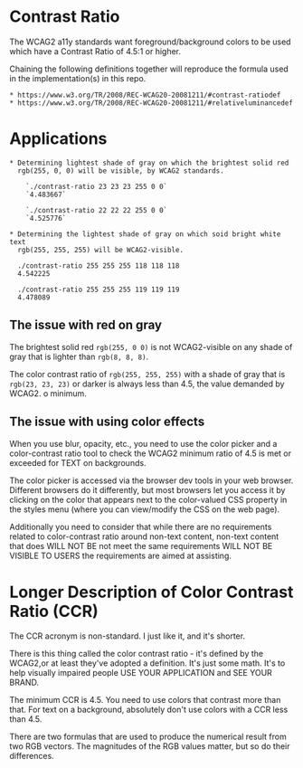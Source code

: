 # Contrast Ratio

The WCAG2 a11y standards want foreground/background colors to be used which
have a Contrast Ratio of 4.5:1 or higher.

Chaining the following definitions together will reproduce the formula
used in the implementation(s) in this repo.

    * https://www.w3.org/TR/2008/REC-WCAG20-20081211/#contrast-ratiodef
    * https://www.w3.org/TR/2008/REC-WCAG20-20081211/#relativeluminancedef

# Applications

    * Determining lightest shade of gray on which the brightest solid red
      rgb(255, 0, 0) will be visible, by WCAG2 standards.

        `./contrast-ratio 23 23 23 255 0 0`
        `4.483667`

        `./contrast-ratio 22 22 22 255 0 0`
        `4.525776`

    * Determining the lightest shade of gray on which soid bright white text
      rgb(255, 255, 255) will be WCAG2-visible.

      ./contrast-ratio 255 255 255 118 118 118
      4.542225

      ./contrast-ratio 255 255 255 119 119 119
      4.478089

## The issue with red on gray

The brightest solid red `rgb(255, 0 0)` is not WCAG2-visible on any shade of
gray that is lighter than `rgb(8, 8, 8)`.

The color contrast ratio of `rgb(255, 255, 255)` with a shade of gray that is
`rgb(23, 23, 23)` or darker is always less than 4.5, the value demanded by
WCAG2.
o
minimum. 

## The issue with using color effects

When you use blur, opacity, etc., you need to use the color picker and a
color-contrast ratio tool to check the WCAG2 minimum ratio of 4.5 is met or
exceeded for TEXT on backgrounds.

The color picker is accessed via the browser dev tools in your web browser.
Different browsers do it differently, but most browsers let you access it
by clicking on the color that appears next to the color-valued CSS
property in the styles menu (where you can view/modify the CSS on the web
page).

Additionally you need to consider that while there are no requirements related
to color-contrast ratio around non-text content, non-text content that does WILL
NOT BE not meet the same requirements WILL NOT BE VISIBLE TO USERS the
requirements are aimed at assisting.

# Longer Description of Color Contrast Ratio (CCR)

The CCR acronym is non-standard. I just like it, and it's shorter.

There is this thing called the color contrast ratio - it's defined by the
WCAG2,or at least they've adopted a definition. It's just some math. It's to
help visually impaired people USE YOUR APPLICATION and SEE YOUR BRAND.

The minimum CCR is 4.5. You need to use colors that contrast more than that.
For text on a background, absolutely don't use colors with a CCR less than 4.5.

There are two formulas that are used to produce the numerical result from two
RGB vectors. The magnitudes of the RGB values matter, but so do their
differences.

